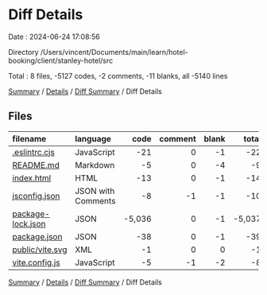 # Diff Details

Date : 2024-06-24 17:08:56

Directory /Users/vincent/Documents/main/learn/hotel-booking/client/stanley-hotel/src

Total : 8 files,  -5127 codes, -2 comments, -11 blanks, all -5140 lines

[Summary](results.md) / [Details](details.md) / [Diff Summary](diff.md) / Diff Details

## Files
| filename | language | code | comment | blank | total |
| :--- | :--- | ---: | ---: | ---: | ---: |
| [.eslintrc.cjs](/.eslintrc.cjs) | JavaScript | -21 | 0 | -1 | -22 |
| [README.md](/README.md) | Markdown | -5 | 0 | -4 | -9 |
| [index.html](/index.html) | HTML | -13 | 0 | -1 | -14 |
| [jsconfig.json](/jsconfig.json) | JSON with Comments | -8 | -1 | -1 | -10 |
| [package-lock.json](/package-lock.json) | JSON | -5,036 | 0 | -1 | -5,037 |
| [package.json](/package.json) | JSON | -38 | 0 | -1 | -39 |
| [public/vite.svg](/public/vite.svg) | XML | -1 | 0 | 0 | -1 |
| [vite.config.js](/vite.config.js) | JavaScript | -5 | -1 | -2 | -8 |

[Summary](results.md) / [Details](details.md) / [Diff Summary](diff.md) / Diff Details